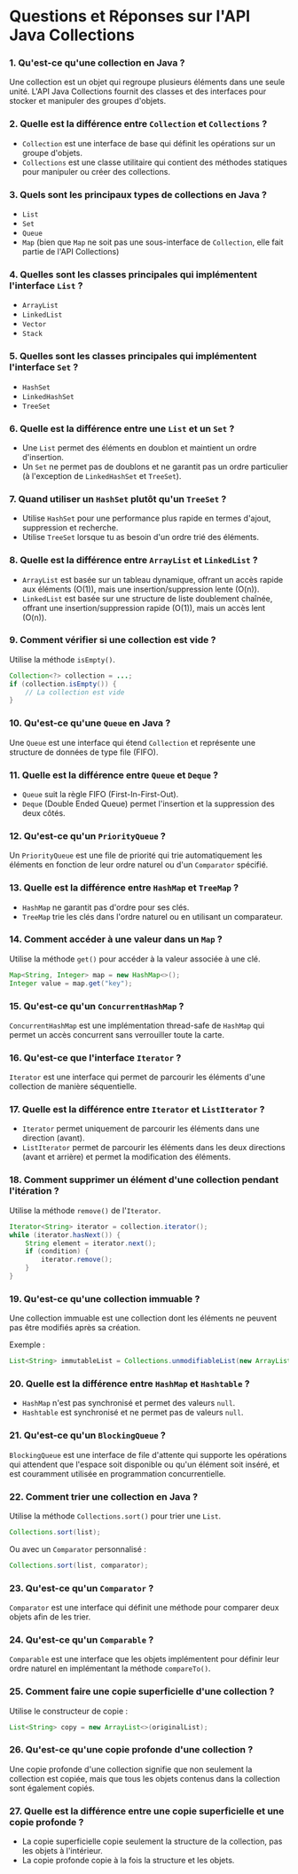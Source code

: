 
# Questions et Réponses sur l'API Java Collections

### 1. **Qu'est-ce qu'une collection en Java ?**
   Une collection est un objet qui regroupe plusieurs éléments dans une seule unité. L'API Java Collections fournit des classes et des interfaces pour stocker et manipuler des groupes d'objets.

### 2. **Quelle est la différence entre `Collection` et `Collections` ?**
   - `Collection` est une interface de base qui définit les opérations sur un groupe d'objets.
   - `Collections` est une classe utilitaire qui contient des méthodes statiques pour manipuler ou créer des collections.

### 3. **Quels sont les principaux types de collections en Java ?**
   - `List`
   - `Set`
   - `Queue`
   - `Map` (bien que `Map` ne soit pas une sous-interface de `Collection`, elle fait partie de l'API Collections)

### 4. **Quelles sont les classes principales qui implémentent l'interface `List` ?**
   - `ArrayList`
   - `LinkedList`
   - `Vector`
   - `Stack`

### 5. **Quelles sont les classes principales qui implémentent l'interface `Set` ?**
   - `HashSet`
   - `LinkedHashSet`
   - `TreeSet`

### 6. **Quelle est la différence entre une `List` et un `Set` ?**
   - Une `List` permet des éléments en doublon et maintient un ordre d'insertion.
   - Un `Set` ne permet pas de doublons et ne garantit pas un ordre particulier (à l'exception de `LinkedHashSet` et `TreeSet`).

### 7. **Quand utiliser un `HashSet` plutôt qu'un `TreeSet` ?**
   - Utilise `HashSet` pour une performance plus rapide en termes d'ajout, suppression et recherche.
   - Utilise `TreeSet` lorsque tu as besoin d'un ordre trié des éléments.

### 8. **Quelle est la différence entre `ArrayList` et `LinkedList` ?**
   - `ArrayList` est basée sur un tableau dynamique, offrant un accès rapide aux éléments (O(1)), mais une insertion/suppression lente (O(n)).
   - `LinkedList` est basée sur une structure de liste doublement chaînée, offrant une insertion/suppression rapide (O(1)), mais un accès lent (O(n)).

### 9. **Comment vérifier si une collection est vide ?**
   Utilise la méthode `isEmpty()`.

   ```java
   Collection<?> collection = ...;
   if (collection.isEmpty()) {
       // La collection est vide
   }
   ```

### 10. **Qu'est-ce qu'une `Queue` en Java ?**
   Une `Queue` est une interface qui étend `Collection` et représente une structure de données de type file (FIFO).

### 11. **Quelle est la différence entre `Queue` et `Deque` ?**
   - `Queue` suit la règle FIFO (First-In-First-Out).
   - `Deque` (Double Ended Queue) permet l'insertion et la suppression des deux côtés.

### 12. **Qu'est-ce qu'un `PriorityQueue` ?**
   Un `PriorityQueue` est une file de priorité qui trie automatiquement les éléments en fonction de leur ordre naturel ou d'un `Comparator` spécifié.

### 13. **Quelle est la différence entre `HashMap` et `TreeMap` ?**
   - `HashMap` ne garantit pas d'ordre pour ses clés.
   - `TreeMap` trie les clés dans l'ordre naturel ou en utilisant un comparateur.

### 14. **Comment accéder à une valeur dans un `Map` ?**
   Utilise la méthode `get()` pour accéder à la valeur associée à une clé.

   ```java
   Map<String, Integer> map = new HashMap<>();
   Integer value = map.get("key");
   ```

### 15. **Qu'est-ce qu'un `ConcurrentHashMap` ?**
   `ConcurrentHashMap` est une implémentation thread-safe de `HashMap` qui permet un accès concurrent sans verrouiller toute la carte.

### 16. **Qu'est-ce que l'interface `Iterator` ?**
   `Iterator` est une interface qui permet de parcourir les éléments d'une collection de manière séquentielle.

### 17. **Quelle est la différence entre `Iterator` et `ListIterator` ?**
   - `Iterator` permet uniquement de parcourir les éléments dans une direction (avant).
   - `ListIterator` permet de parcourir les éléments dans les deux directions (avant et arrière) et permet la modification des éléments.

### 18. **Comment supprimer un élément d'une collection pendant l'itération ?**
   Utilise la méthode `remove()` de l'`Iterator`.

   ```java
   Iterator<String> iterator = collection.iterator();
   while (iterator.hasNext()) {
       String element = iterator.next();
       if (condition) {
           iterator.remove();
       }
   }
   ```

### 19. **Qu'est-ce qu'une collection immuable ?**
   Une collection immuable est une collection dont les éléments ne peuvent pas être modifiés après sa création.

   Exemple :
   ```java
   List<String> immutableList = Collections.unmodifiableList(new ArrayList<>());
   ```

### 20. **Quelle est la différence entre `HashMap` et `Hashtable` ?**
   - `HashMap` n'est pas synchronisé et permet des valeurs `null`.
   - `Hashtable` est synchronisé et ne permet pas de valeurs `null`.

### 21. **Qu'est-ce qu'un `BlockingQueue` ?**
   `BlockingQueue` est une interface de file d'attente qui supporte les opérations qui attendent que l'espace soit disponible ou qu'un élément soit inséré, et est couramment utilisée en programmation concurrentielle.

### 22. **Comment trier une collection en Java ?**
   Utilise la méthode `Collections.sort()` pour trier une `List`.

   ```java
   Collections.sort(list);
   ```

   Ou avec un `Comparator` personnalisé :
   ```java
   Collections.sort(list, comparator);
   ```

### 23. **Qu'est-ce qu'un `Comparator` ?**
   `Comparator` est une interface qui définit une méthode pour comparer deux objets afin de les trier.

### 24. **Qu'est-ce qu'un `Comparable` ?**
   `Comparable` est une interface que les objets implémentent pour définir leur ordre naturel en implémentant la méthode `compareTo()`.

### 25. **Comment faire une copie superficielle d'une collection ?**
   Utilise le constructeur de copie :

   ```java
   List<String> copy = new ArrayList<>(originalList);
   ```

### 26. **Qu'est-ce qu'une copie profonde d'une collection ?**
   Une copie profonde d'une collection signifie que non seulement la collection est copiée, mais que tous les objets contenus dans la collection sont également copiés.

### 27. **Quelle est la différence entre une copie superficielle et une copie profonde ?**
   - La copie superficielle copie seulement la structure de la collection, pas les objets à l'intérieur.
   - La copie profonde copie à la fois la structure et les objets.


